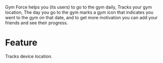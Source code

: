 
Gym Force helps you (its users) to go to the gym daily, Tracks your gym location, The day you go to the gym marks a gym icon that indicates you went to the gym on that date, and to get more motivation you can add your friends and see their progress.

# Feature
Tracks device location.



